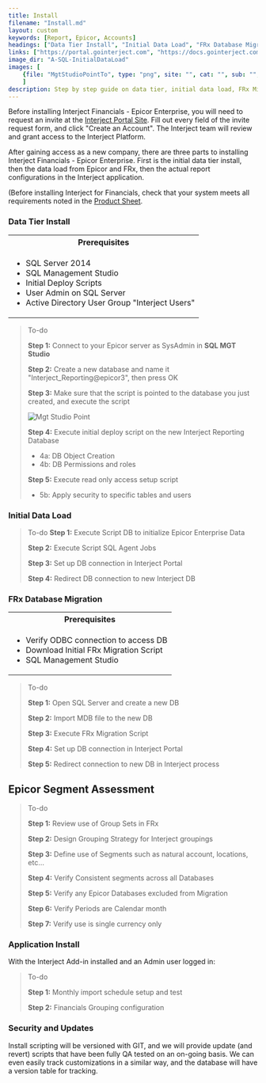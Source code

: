 ```yaml
---
title: Install
filename: "Install.md"
layout: custom
keywords: [Report, Epicor, Accounts]
headings: ["Data Tier Install", "Initial Data Load", "FRx Database Migration", "Epicor Segment Assessment", "Application Install", "Security and Updates"]
links: ["https://portal.gointerject.com", "https://docs.gointerject.com/bApps/bFinancials/Epicor-Financials.html", "/images/A-SQL-InitialDataLoad/MgtStudioPointTo.png"]
image_dir: "A-SQL-InitialDataLoad"
images: [
	{file: "MgtStudioPointTo", type: "png", site: "", cat: "", sub: "", report: "", ribbon: "", config: ""}
	]
description: Step by step guide on data tier, initial data load, FRx Migration, and other key processes of installing of Interject for Financials Epicor Enterprise.
---
```


Before installing Interject Financials - Epicor Enterprise, you will need to request an invite at the [Interject Portal Site](https://portal.gointerject.com). Fill out every field of the invite request form, and click "Create an Account". The Interject team will review and grant access to the Interject Platform.

After gaining access as a new company, there are three parts to installing Interject Financials - Epicor Enterprise. First is the initial data tier install, then the data load from Epicor and FRx, then the actual report configurations in the Interject application. 

\(Before installing Interject for Financials, check that your system meets all requirements noted in the [Product Sheet](https://docs.gointerject.com/bApps/bFinancials/Epicor-Financials.html).

### Data Tier Install

<table>
   <tr>
    <th><span style="font-weight:bold">Prerequisites</span></th>
   </tr>
            <tr>
                <td>
                    <ul>
                        <li>SQL Server 2014</li>
                        <li>SQL Management Studio</li>
                        <li>Initial Deploy Scripts</li>
                        <li>User Admin on SQL Server</li>
                        <li>Active Directory User Group "Interject Users"</li>
                    </ul>
                </td>
            </tr>
</table>

> To-do
>
> **Step 1:** Connect to your Epicor server as SysAdmin in **SQL MGT Studio**
>
>**Step 2:** Create a new database and name it "Interject_Reporting@epicor3", then press OK
>
> **Step 3:** Make sure that the script is pointed to the database you just created, and execute the script
>
> ![Mgt Studio Point](/images/A-SQL-InitialDataLoad/MgtStudioPointTo.png)
>
> **Step 4:** Execute initial deploy script on the new Interject Reporting Database
>
> - 4a: DB Object Creation
> - 4b: DB Permissions and roles
>
> **Step 5:** Execute read only access setup script
> - 5b: Apply security to specific tables and users


### Initial Data Load


> To-do	
> **Step 1:** Execute Script DB to initialize Epicor Enterprise Data
>
> **Step 2:** Execute Script SQL Agent Jobs
>
> **Step 3:** Set up DB connection in Interject Portal
>
> **Step 4:** Redirect DB connection to new Interject DB


### FRx Database Migration

<table>
   <tr>
    <th><span style="font-weight:bold">Prerequisites</span></th>
   </tr>
            <tr>
                <td>
                    <ul>
                        <li>Verify ODBC connection to access DB</li>
                        <li>Download Initial FRx Migration Script</li>
                        <li>SQL Management Studio</li>
                    </ul>
                </td>
            </tr>
</table>

> To-do
>
> **Step 1:** Open SQL Server and create a new DB
>
>**Step 2:** Import MDB file to the new DB
>
> **Step 3:** Execute FRx Migration Script
>
> **Step 4:** Set up DB connection in Interject Portal
>
>**Step 5:** Redirect connection to new DB in Interject process



## Epicor Segment Assessment
> To-do
>
> **Step 1:** Review use of Group Sets in FRx
>
> **Step 2:** Design Grouping Strategy for Interject groupings
>
> **Step 3:** Define use of Segments such as natural account, locations, etc…
>
> **Step 4:** Verify Consistent segments across all Databases
>
> **Step 5:** Verify any Epicor Databases excluded from Migration
>
> **Step 6:** Verify Periods are Calendar month
>
> **Step 7:** Verify  use is single currency only



### Application Install
With the Interject Add-in installed and an Admin user logged in:

> To-do
>
> **Step 1:** Monthly import schedule setup and test
>
> **Step 2:** Financials Grouping configuration


### Security and Updates
Install scripting will be versioned with GIT, and we will provide update (and revert) scripts that have been fully QA tested on an on-going basis. We can even easily track customizations in a similar way, and the database will have a version table for tracking.
